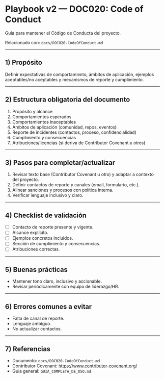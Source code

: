 # Playbook v2 — DOC020: Code of Conduct

Guía para mantener el Código de Conducta del proyecto.

Relacionado con: `docs/DOC020-CodeOfConduct.md`

---

## 1) Propósito

Definir expectativas de comportamiento, ámbitos de aplicación, ejemplos aceptables/no aceptables y mecanismos de reporte y cumplimiento.

---

## 2) Estructura obligatoria del documento

1. Propósito y alcance
2. Comportamientos esperados
3. Comportamientos inaceptables
4. Ámbitos de aplicación (comunidad, repos, eventos)
5. Reporte de incidentes (contactos, proceso, confidencialidad)
6. Cumplimiento y consecuencias
7. Atribuciones/licencias (si deriva de Contributor Covenant u otros)

---

## 3) Pasos para completar/actualizar

1. Revisar texto base (Contributor Covenant u otro) y adaptar a contexto del proyecto.
2. Definir contactos de reporte y canales (email, formulario, etc.).
3. Alinear sanciones y procesos con política interna.
4. Verificar lenguaje inclusivo y claro.

---

## 4) Checklist de validación

- [ ] Contacto de reporte presente y vigente.
- [ ] Alcance explícito.
- [ ] Ejemplos concretos incluidos.
- [ ] Sección de cumplimiento y consecuencias.
- [ ] Atribuciones correctas.

---

## 5) Buenas prácticas

- Mantener tono claro, inclusivo y accionable.
- Revisar periódicamente con equipo de liderazgo/HR.

---

## 6) Errores comunes a evitar

- Falta de canal de reporte.
- Lenguaje ambiguo.
- No actualizar contactos.

---

## 7) Referencias

- Documento: `docs/DOC020-CodeOfConduct.md`
- Contributor Covenant: https://www.contributor-covenant.org/
- Guía general: `GUIA_COMPLETA_DE_USO.md`
